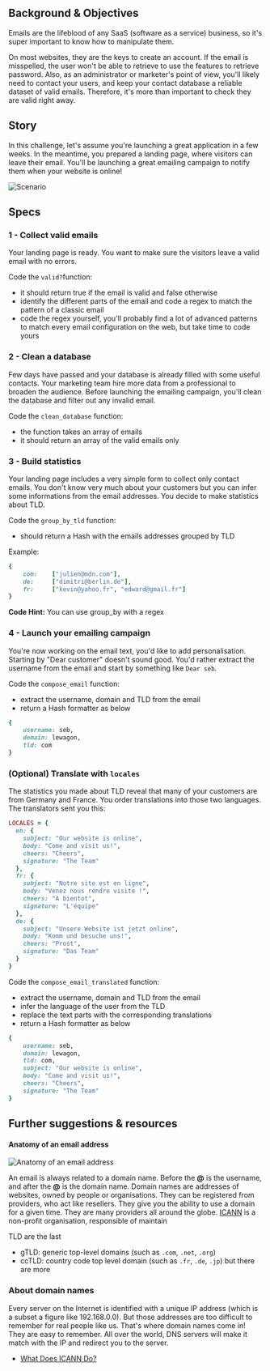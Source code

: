 ## Background & Objectives

Emails are the lifeblood of any SaaS (software as a service) business, so it's super important to know how to manipulate them.

On most websites, they are the keys to create an account. If the email is misspelled, the user won't be able to retrieve to use the features to retrieve password. Also, as an administrator or marketer's point of view, you'll likely need to contact your users, and keep your contact database a reliable dataset of valid emails.
Therefore, it's more than important to check they are valid right away.


## Story

In this challenge, let's assume you're launching a great application in a few weeks. In the meantime, you prepared a landing page, where visitors can leave their email. You'll be launching a great emailing campaign to notify them when your website is online!

![Scenario](<https://raw.githubusercontent.com/lewagon/fullstack-images/master/ruby/email_scenario.png>)



## Specs


### 1 - Collect valid emails

Your landing page is ready. You want to make sure the visitors leave a valid email with no errors.

Code the `valid?`function:
- it should return true if the email is valid and false otherwise
- identify the different parts of the email and code a regex to match the pattern of a classic email
- code the regex yourself, you'll probably find a lot of advanced patterns to match every email configuration on the web, but take time to code yours


### 2 - Clean a database

Few days have passed and your database is already filled with some useful contacts. Your marketing team hire more data from a professional to broaden the audience.
Before launching the emailing campaign, you'll clean the database and filter out any invalid email.

Code the `clean_database` function:
- the function takes an array of emails
- it should return an array of the valid emails only


### 3 - Build statistics

Your landing page includes a very simple form to collect only contact emails. You don't know very much about your customers but you can infer some informations from the email addresses. You decide to make statistics about TLD.

Code the `group_by_tld` function:
- should return a Hash with the emails addresses grouped by TLD

Example:

```ruby
{
	com:	["julien@mdn.com"], 
	de:		["dimitri@berlin.de"],
	fr:		["kevin@yahoo.fr", "edward@gmail.fr"]
}

```

**Code Hint:**
You can use group_by with a regex


### 4 - Launch your emailing campaign

You're now working on the email text, you'd like to add personalisation. Starting by "Dear customer" doesn't sound good. You'd rather extract the username from the email and start by something like `Dear seb`.

Code the `compose_email` function:
- extract the username, domain and TLD from the email
- return a Hash formatter as below

```ruby
{
	username: seb,
	domain: lewagon,
	tld: com
}
```


### (Optional) Translate with `locales`

The statistics you made about TLD reveal that many of your customers are from Germany and France. You order translations into those two languages. The translators sent you this:

```ruby
LOCALES = {
  en: {
    subject: "Our website is online",
    body: "Come and visit us!",
    cheers: "Cheers",
    signature: "The Team"
  },
  fr: {
    subject: "Notre site est en ligne",
    body: "Venez nous rendre visite !",
    cheers: "A bientot",
    signature: "L'équipe"
  },
  de: {
    subject: "Unsere Website ist jetzt online",
    body: "Komm und besuche uns!",
    cheers: "Prost",
    signature: "Das Team"
  }
}
```

Code the `compose_email_translated` function:
- extract the username, domain and TLD from the email
- infer the language of the user from the TLD
- replace the text parts with the corresponding translations 
- return a Hash formatter as below

```ruby
{
	username: seb,
	domain: lewagon,
	tld: com,
    subject: "Our website is online",
    body: "Come and visit us!",
    cheers: "Cheers",
    signature: "The Team"
}
```



## Further suggestions & resources

#### Anatomy of an email address

![Anatomy of an email address](<https://raw.githubusercontent.com/lewagon/fullstack-images/master/ruby/email.png>)


An email is always related to a domain name. Before the **@** is the username, and after the **@** is the domain name.
Domain names are addresses of websites, owned by people or organisations. They can be registered from providers, who act like resellers. They give you the ability to use a domain for a given time. They are many providers all around the globe.
[ICANN](https://www.icann.org) is a non-profit organisation, responsible of maintain 

TLD are the last 
- gTLD: generic top-level domains (such as `.com`, `.net`, `.org`)
- ccTLD: country code top level domain (such as `.fr`, `.de`, `.jp`)
 but there are more


### About domain names

Every server on the Internet is identified with a unique IP address (which is a subset a figure like 192.168.0.0). But those addresses are too difficult to remember for real people like us. That's where domain names come in! They are easy to remember. All over the world, DNS servers will make it match with the IP and redirect you to the server.

- [What Does ICANN Do?](https://www.icann.org/resources/pages/what-2012-02-25-en)